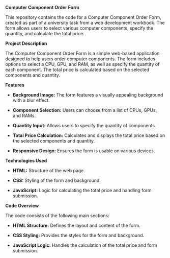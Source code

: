 **Computer Component Order Form**

This repository contains the code for a Computer Component Order Form,
created as part of a university task from a web development workbook.
The form allows users to select various computer components, specify the
quantity, and calculate the total price.

**Project Description**

The Computer Component Order Form is a simple web-based application
designed to help users order computer components. The form includes
options to select a CPU, GPU, and RAM, as well as specify the quantity
of each component. The total price is calculated based on the selected
components and quantity.

**Features**

- **Background Image:** The form features a visually appealing
  background with a blur effect.

- **Component Selection:** Users can choose from a list of CPUs, GPUs,
  and RAMs.

- **Quantity Input:** Allows users to specify the quantity of
  components.

- **Total Price Calculation:** Calculates and displays the total price
  based on the selected components and quantity.

- **Responsive Design:** Ensures the form is usable on various devices.

**Technologies Used**

- **HTML:** Structure of the web page.

- **CSS:** Styling of the form and background.

- **JavaScript:** Logic for calculating the total price and handling
  form submission.

**Code Overview**

The code consists of the following main sections:

- **HTML Structure:** Defines the layout and content of the form.

- **CSS Styling:** Provides the styles for the form and background.

- **JavaScript Logic:** Handles the calculation of the total price and
  form submission.


